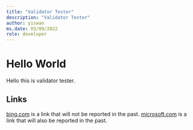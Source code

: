 ```yaml
---
title: "Validator Tester"
description: "Validator Tester"
author: yiswan
ms.date: 03/09/2022
role: developer
---
```


# Hello World

Hello this is validator tester.

## Links

[bing.com](http://bing.com) is a link that will not be reported in the past.
[microsoft.com](http://microsoft.com/abc) is a link that will also be reported in the past.